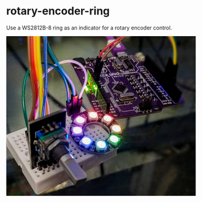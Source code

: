 # rotary-encoder-ring
Use a WS2812B-8 ring as an indicator for a rotary encoder control.

![rotary encoder with WS2812B-8 NeoPixel ring](https://raw.githubusercontent.com/dpurnhagen/rotary-encoder-ring/master/rotary-encoder-ring-01.jpg)
